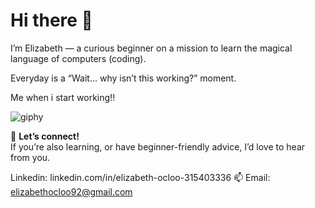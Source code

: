 # Hi there 👋

I’m Elizabeth — a curious beginner on a mission to learn the magical language of computers (coding).  

Everyday is a “Wait… why isn’t this working?” moment.  

Me when i start working!!

![giphy](https://github.com/user-attachments/assets/d78f83b1-ba16-4868-83ed-25ce03e65e23)


💬 **Let’s connect!**  
If you’re also learning, or have beginner-friendly advice, I’d love to hear from you.

Linkedin: linkedin.com/in/elizabeth-ocloo-315403336
📫 Email: elizabethocloo92@gmail.com
